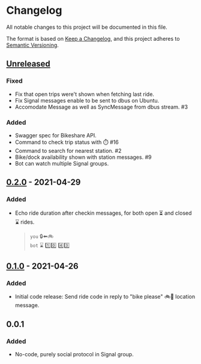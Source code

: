 # Changelog
All notable changes to this project will be documented in this file.

The format is based on [Keep a Changelog](https://keepachangelog.com/en/1.0.0/),
and this project adheres to [Semantic Versioning](https://semver.org/spec/v2.0.0.html).

## [Unreleased]
### Fixed
- Fix that open trips were't shown when fetching last ride.
- Fix Signal messages enable to be sent to dbus on Ubuntu.
- Accomodate Message as well as SyncMessage from dbus stream. #3

### Added
- Swagger spec for Bikeshare API.
- Command to check trip status with :stopwatch: #16
- Command to search for nearest station. #2
- Bike/dock availability shown with station messages. #9
- Bot can watch multiple Signal groups.

## [0.2.0] - 2021-04-29
### Added
- Echo ride duration after checkin messages, for both open
  :hourglass_flowing_sand: and closed :hourglass: rides.
    > `you` :lock::arrow_left::bike:  
    > `bot` :hourglass: :one::zero: :four::three:

## [0.1.0] - 2021-04-26
### Added
- Initial code release: Send ride code in reply to "bike please" :bike::pray: location message.

## 0.0.1
### Added
- No-code, purely social protocol in Signal group.

<!-- Links -->
   [Unreleased]: https://github.com/patcon/bikebikeshareshare-bot/compare/v0.2.0...HEAD
   [0.2.0]: https://github.com/patcon/bikebikeshareshare-bot/compare/v0.1.0...v0.2.0
   [0.1.0]: https://github.com/patcon/bikebikeshareshare-bot/releases/tag/v0.1.0
